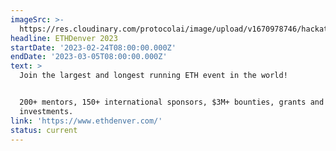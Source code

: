 ```yaml
---
imageSrc: >-
  https://res.cloudinary.com/protocolai/image/upload/v1670978746/hackathons/Screenshot_2022-12-13_at_16.44.48_qxlc3z.png
headline: ETHDenver 2023
startDate: '2023-02-24T08:00:00.000Z'
endDate: '2023-03-05T08:00:00.000Z'
text: >
  Join the largest and longest running ETH event in the world!


  200+ mentors, 150+ international sponsors, $3M+ bounties, grants and
  investments.
link: 'https://www.ethdenver.com/'
status: current
---
```


